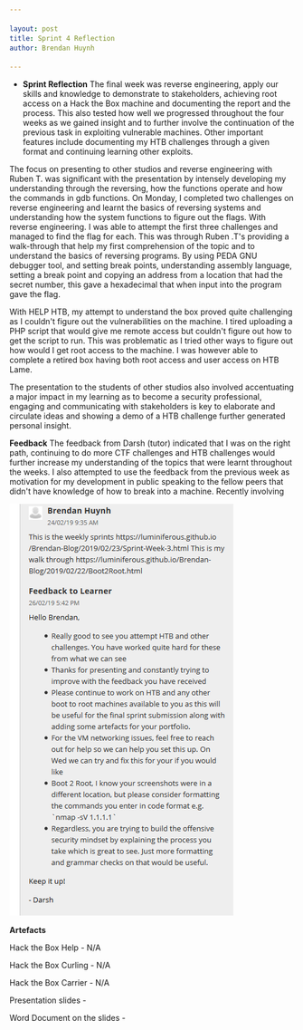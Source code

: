 ```yaml
---

layout: post
title: Sprint 4 Reflection 
author: Brendan Huynh

---
```


* **Sprint Reflection**
The final week was reverse engineering, apply our skills and knowledge to demonstrate to stakeholders, achieving root access on a Hack the Box machine and documenting the report and the process. This also tested how well we progressed throughout the four weeks as we gained insight and to further involve the continuation of the previous task in exploiting vulnerable machines. Other important features include documenting my HTB challenges through a given format and continuing learning other exploits.

The focus on presenting to other studios and reverse engineering with Ruben T. was significant with the presentation by intensely developing my understanding through the reversing, how the functions operate and how the commands in gdb functions.
On Monday, I completed two challenges on reverse engineering and learnt the basics of reversing systems and understanding how the system functions to figure out the flags. With reverse engineering. I was able to attempt the first three challenges and managed to find the flag for each. This was through Ruben .T's providing a walk-through that help my first comprehension of the topic and to understand the basics of reversing programs. By using PEDA GNU debugger tool, and setting break points, understanding assembly language, setting a break point and copying an address from a location that had the secret number, this gave a hexadecimal that when input into the program gave the flag. 

With HELP HTB, my attempt to understand the box proved quite challenging as I couldn't figure out the vulnerabilities on the machine. I tired uploading a PHP script that would give me remote access but couldn't figure out how to get the script to run. This was problematic as I tried other ways to figure out how would I get root access to the machine. I was however able to complete a retired box having both root access and user access on HTB Lame.

The presentation to the students of other studios also involved accentuating a major impact in my learning as to become a security professional, engaging and communicating with stakeholders is key to elaborate and circulate ideas and showing a demo of a HTB challenge further generated personal insight.


**Feedback** 
The feedback from Darsh (tutor) indicated that I was on the right path, continuing to do more CTF challenges and HTB challenges would further increase my understanding of the topics that were learnt throughout the weeks. I also attempted to use the feedback from the previous week as motivation for my development in public speaking to the fellow peers that didn't have knowledge of how to break into a machine. Recently involving 


![](https://github.com/luminiferous/Brendan-Blog/blob/master/_site/assets/img/feedback.PNG)

**Artefacts**

Hack the Box Help - N/A 

Hack the Box Curling - N/A 

Hack the Box Carrier - N/A

Presentation slides - [](https://drive.google.com/open?id=1sfZNZsLgQOGhW8FMu483_e9O0ge2O9BubyMK0KF6hjg)

Word Document on the slides - [](https://drive.google.com/open?id=1hf7kde11NahWPmzVi7FfcQhzxwxPrewue3rix4YOtQw)



